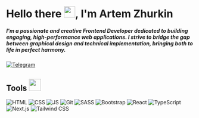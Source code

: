 <h1 >Hello there <img src = "https://raw.githubusercontent.com/MartinHeinz/MartinHeinz/master/wave.gif" width = 30px>, I'm Artem Zhurkin</h1>


<h5>I'm a passionate and creative Frontend Developer dedicated to building engaging, high-performance web applications. I strive to bridge the gap between graphical design and technical implementation, bringing both to life in perfect harmony.</h5>



<a href="https://t.me/mrGATW" target="_blank">
  <img alt="Telegram" src="https://img.shields.io/badge/Telegram-0077B5?style=for-the-badge&logo=telegram&logoColor=white">
</a>




<h2> Tools <img src = "https://media2.giphy.com/media/QssGEmpkyEOhBCb7e1/giphy.gif?cid=ecf05e47a0n3gi1bfqntqmob8g9aid1oyj2wr3ds3mg700bl&rid=giphy.gif" width = 32px> </h2>

![HTML](https://img.shields.io/badge/-HTML-000000?style=for-the-badge&logo=html5&logoColor=FF0000)
![CSS](https://img.shields.io/badge/-CSS-000000?style=for-the-badge&logo=css3&logoColor=4671D5)
![JS](https://img.shields.io/badge/-JavaScript-000000?style=for-the-badge&logo=JavaScript&logoColor=FFD300)
![Git](https://img.shields.io/badge/-Git-000000?style=for-the-badge&logo=git&logoColor=FF7400)
![SASS](https://img.shields.io/badge/-SASS-000000?style=for-the-badge&logo=sass&logoColor=FF0000)
![Bootstrap](https://img.shields.io/badge/-Bootstrap-000000?style=for-the-badge&logo=bootstrap&logoColor=a900ff)
![React](https://img.shields.io/badge/-React-000000?style=for-the-badge&logo=react&logoColor=#7daafb)
![TypeScript](https://img.shields.io/badge/-TypeScript-000000?style=for-the-badge&logo=typescript&logoColor=3178C6)
![Next.js](https://img.shields.io/badge/-Next.js-000000?style=for-the-badge&logo=next.js&logoColor=ffffff)
![Tailwind CSS](https://img.shields.io/badge/-Tailwind_CSS-000000?style=for-the-badge&logo=tailwind-css&logoColor=38B2AC)



